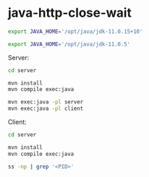 # java-http-close-wait


```sh
export JAVA_HOME='/opt/java/jdk-11.0.15+10'
```

```sh
export JAVA_HOME='/opt/java/jdk-11.0.5'
```

Server:

```sh
cd server

mvn install
mvn compile exec:java

mvn exec:java -pl server
mvn exec:java -pl client
```

Client:

```sh
cd server

mvn install
mvn compile exec:java
```

```sh
ss -np | grep '<PID>'
```